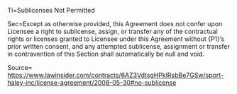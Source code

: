 Ti=Sublicenses Not Permitted

Sec=Except as otherwise provided, this Agreement does not confer upon Licensee a right to sublicense, assign, or transfer any of the contractual rights or licenses granted to Licensee under this Agreement without {P1}’s prior written consent, and any attempted sublicense, assignment or transfer in contravention of this Section shall automatically be null and void.

Source= https://www.lawinsider.com/contracts/6AZ3VdtsgHPklRsbBe7GSw/sport-haley-inc/license-agreement/2008-05-30#no-sublicense
